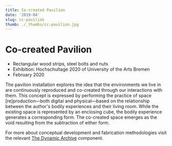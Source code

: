 ```yaml
---
title: Co-created Pavilion
date: '2019-04'
slug: cc-pavilion
thumb: ./_thumbs/cc-pavilion.jpg
---
```


# Co-created Pavilion

- Rectangular wood strips, steel bolts and nuts
- Exhibition: Hochschultage 2020 of University of the Arts Bremen
- February 2020

The pavilion installation explores the idea that the environments we live in are continuously reproduced and co-created through our interactions with them. This concept is expressed by performing the practice of space [re]production—both digital and physical—based on the relationship between the author's bodily experiences and their living room. While the existing space is represented by an enclosing cube, the bodily experience generates a corresponding form. The co-created space emerges as the void resulting from the subtraction of either form.

For more about conceptual development and fabrication methodologies visit the relevant [The Dynamic Archive](https://www.thedynamicarchive.net/component/personal-architecture/) component.

<div class="gallery cc-v2" data-credits="Photos by Farzad Golghasemi"></div>
